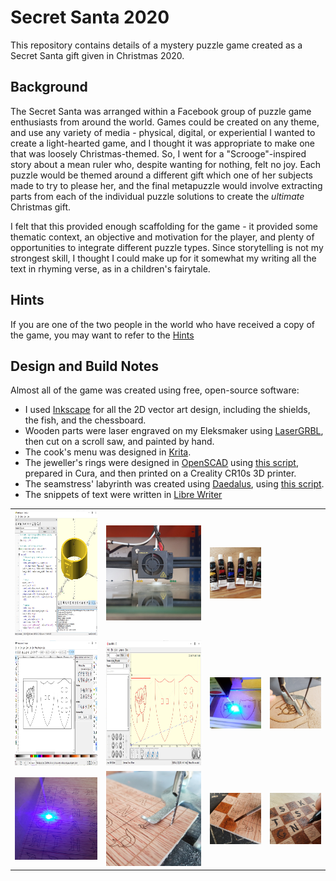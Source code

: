 # Secret Santa 2020
This repository contains details of a mystery puzzle game created as a Secret Santa gift given in Christmas 2020.

## Background
The Secret Santa was arranged within a Facebook group of puzzle game enthusiasts from around the world. Games could be created on any theme, and use any variety of media - physical, digital, or experiential
I wanted to create a light-hearted game, and I thought it was appropriate to make one that was loosely Christmas-themed. So, I went for a "Scrooge"-inspired story about a mean ruler who, despite wanting for nothing, felt no joy. Each puzzle would be themed around a different gift which one of her subjects made to try to please her, and the final metapuzzle would involve extracting parts from each of the individual puzzle solutions to create the *ultimate* Christmas gift.

I felt that this provided enough scaffolding for the game - it provided some thematic context, an objective and motivation for the player, and plenty of opportunities to integrate different puzzle types. Since storytelling is not my strongest skill, I thought I could make up for it somewhat my writing all the text in rhyming verse, as in a children's fairytale.

## Hints
If you are one of the two people in the world who have received a copy of the game, you may want to refer to the [Hints](/hints.md) 

## Design and Build Notes
Almost all of the game was created using free, open-source software:
- I used [Inkscape](https://inkscape.org/) for all the 2D vector art design, including the shields, the fish, and the chessboard.  
- Wooden parts were laser engraved on my Eleksmaker using [LaserGRBL](http://lasergrbl.com/), then cut on a scroll saw, and painted by hand.
- The cook's menu was designed in [Krita](https://krita.org/).
- The jeweller's rings were designed in [OpenSCAD](https://www.openscad.org/) using [this script](https://github.com/alastaira/secret-santa-2020/blob/main/code/jeweller_ring.scad), prepared in Cura, and then printed on a Creality CR10s 3D printer.
- The seamstress' labyrinth was created using [Daedalus](https://www.astrolog.org/labyrnth/daedalus.htm), using [this script](https://github.com/alastaira/secret-santa-2020/blob/main/code/seamstress_labyrinth.ds).
- The snippets of text were written in [Libre Writer](https://www.libreoffice.org/discover/writer/)

| | | | |
| --- | --- | --- | --- |
| <img src="photos/jeweller_openscad.jpg" height="200"> | <img src="photos/jeweller_1.jpg" width="200"> | <img src="photos/jeweller_2.jpg" width="200"> | |
| <img src="photos/armourer_inkscape.jpg" height="200"> | <img src="photos/armourer_lasergrbl.jpg" height="200"> | <img src="photos/armourer_1.jpg" width="200"> | <img src="photos/armourer_2.jpg" width="200"> |
| <img src="photos/knight_1.jpg" width="200"> | <img src="photos/knight_2.jpg" width="200"> | <img src="photos/knight_3.jpg" width="200"> | <img src="photos/knight_4.jpg" width="200"> |

